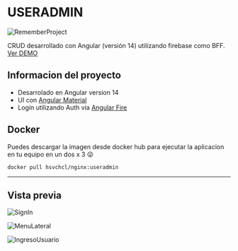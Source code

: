 # USERADMIN

![RememberProject](https://firebasestorage.googleapis.com/v0/b/hsvchcl-angular-crud.appspot.com/o/Captura%20de%20Pantalla%202022-07-04%20a%20la(s)%2022.00.03.png?alt=media&token=504cd1e4-5539-4608-a4d4-196ae95b4dba)

CRUD desarrollado con Angular (versión 14) utilizando firebase como BFF. [Ver DEMO](https://hsvchcl-angular-crud.web.app/)

## Informacion del proyecto
- Desarrolado en Angular version 14
- UI con [Angular Material](https://material.angular.io/)
- Login utilizando Auth via [Angular Fire](https://github.com/angular/angularfire)

## Docker
Puedes descargar la imagen desde docker hub para ejecutar la aplicacion en tu equipo en un dos x 3 😜

`docker pull hsvchcl/nginx:useradmin`

----------

## Vista previa
![SignIn](https://firebasestorage.googleapis.com/v0/b/hsvchcl-angular-crud.appspot.com/o/sigIn.gif?alt=media&token=fcd72bab-949c-4e59-9528-751a7df3d94d)

![MenuLateral](https://firebasestorage.googleapis.com/v0/b/hsvchcl-angular-crud.appspot.com/o/open_close_menu.gif?alt=media&token=01779c4f-e91a-4351-a26f-debc5ebb7963)

![IngresoUsuario](https://firebasestorage.googleapis.com/v0/b/hsvchcl-angular-crud.appspot.com/o/save_user.gif?alt=media&token=4f1f0f28-f3cc-41a2-be81-0f83fa807834)